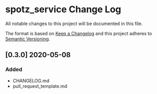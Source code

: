 # spotz_service Change Log

All notable changes to this project will be documented in this file.

The format is based on [Keep a Changelog](http://keepachangelog.com/) and this project adheres to [Semantic Versioning](http://semver.org/).

## [0.3.0] 2020-05-08
### Added
- CHANGELOG.md
- pull_request_template.md
